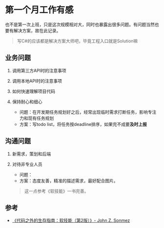 # 第一个月工作有感

也不是第一次上班，只是这次规模相对大，同时也暴露出很多问题。有问题当然也要有解决方案，故在此记录。

> 写C#的应该都是解决方案大师吧，毕竟工程入口就是Solution嘛

## 业务问题

1. 调用第三方API时的注意事项

2. 调用本地API时的注意事项

3. 如何快速理解项目代码

4. 保持耐心和细心
    - 问题：在开发期任务规划好之后，经常出现临时需求打断任务，影响专注力和现有任务规划
    - 方案：写todo list，将任务按deadline排序，如果完不成要**及时上报**

## 沟通问题

1. 新需求，策划和后端

2. 对待非专业人员
    - 问题：
    - 方案：态度友善，精准的描述需求，最好配合图片。
    > 这一点参考《软技能》一书完善。

## 参考
- [《代码之外的生存指南：软技能（第2版）》- John Z. Sonmez](https://book.douban.com/subject/36044253/)